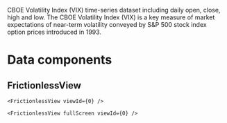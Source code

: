 CBOE Volatility Index (VIX) time-series dataset including daily open, close,
high and low. The CBOE Volatility Index (VIX) is a key measure of market
expectations of near-term volatility conveyed by S&P 500 stock index option
prices introduced in 1993.

# Data components

## FrictionlessView

```
<FrictionlessView viewId={0} />
```
<FrictionlessView viewId={0} />

```
<FrictionlessView fullScreen viewId={0} />
```
<FrictionlessView fullScreen viewId={0} />